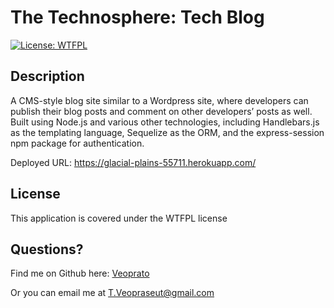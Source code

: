 
  # The Technosphere: Tech Blog
  [![License: WTFPL](https://img.shields.io/badge/License-WTFPL-brightgreen.svg)](http://www.wtfpl.net/about/)
  ## Description
  A CMS-style blog site similar to a Wordpress site, where developers can publish their blog posts and comment on other developers’ posts as well.
  Built using Node.js and various other technologies, including Handlebars.js as the templating language, Sequelize as the ORM,
  and the express-session npm package for authentication.
  
  Deployed URL: https://glacial-plains-55711.herokuapp.com/
  
  ## License
  This application is covered under the WTFPL license

  ## Questions?
  Find me on Github here: [Veoprato](https://github.com/Veoprato)

  Or you can email me at T.Veopraseut@gmail.com
  
